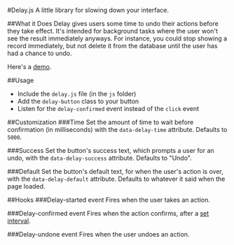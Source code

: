 #Delay.js
A little library for slowing down your interface.

##What it Does
Delay gives users some time to undo their actions before they take effect. It's intended for background tasks where the user won't see the result immediately anyways. For instance, you could stop showing a record immediately, but not delete it from the database until the user has had a chance to undo.

Here's a [demo](http://jacksondc.github.io/delay.js).

##Usage
- Include the `delay.js` file (in the `js` folder)
- Add the `delay-button` class to your button
- Listen for the `delay-confirmed` event instead of the `click` event

##Customization
###Time
Set the amount of time to wait before confirmation (in milliseconds) with the `data-delay-time` attribute. Defaults to `5000`.

###Success
Set the button's success text, which prompts a user for an undo, with the `data-delay-success` attribute. Defaults to "Undo".

###Default
Set the button's default text, for when the user's action is over, with the `data-delay-default` attribute. Defaults to whatever it said when the page loaded.

##Hooks
###Delay-started event
Fires when the user takes an action.

###Delay-confirmed event
Fires when the action confirms, after a [set interval](#time).

###Delay-undone event
Fires when the user undoes an action.
